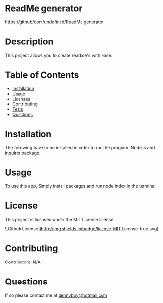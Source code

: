 

  # ReadMe generator
  https://github/com/undefined/ReadMe generator
  # Description
  This project allows you to create readme's with ease.
  # Table of Contents
  * [Installation](#installation)
  * [Usage](#usage)
  * [Licenses](#licenses)
  * [Contributing](#contributing)
  * [Tests](#tests)
  * [Questions](#questions)
  # Installation
  The following have to be installed in order to run the program.
  Node.js and inquirer package.
  # Usage
  To use this app, Simply install packages and run node index in the terminal
  # License
  This project is licensed under the MIT License license.
  
![Github License](http://img.shields.io/badge/license-MIT License-blue.svg)

  # Contributing 
  Contributors: N/A

  # Questions
  If so please contact me at dennyboy@hotmail.com

  

  

